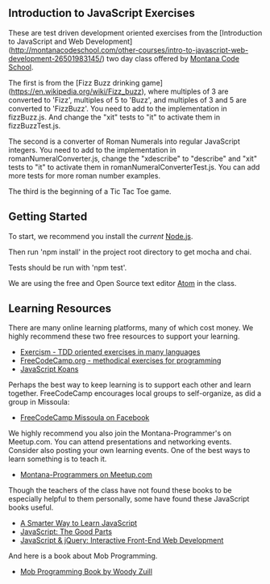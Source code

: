 ## Introduction to JavaScript Exercises

These are test driven development oriented exercises from the
[Introduction to JavaScript and Web Development]
(http://montanacodeschool.com/other-courses/intro-to-javascript-web-development-26501983145/) two day class offered by [Montana Code School](http://montanacodeschool.com).

The first is from the [Fizz Buzz drinking game]
(https://en.wikipedia.org/wiki/Fizz_buzz),
where multiples of 3 are converted to 'Fizz', multiples of 5 to 'Buzz', and
multiples of 3 and 5 are converted to 'FizzBuzz'. You need to add to the
implementation in fizzBuzz.js. And change the "xit" tests to "it" to activate
them in fizzBuzzTest.js.

The second is a converter of Roman Numerals into regular JavaScript
integers. You need to add to the implementation in romanNumeralConverter.js,
change the "xdescribe" to "describe" and "xit" tests to "it" to activate them
in romanNumeralConverterTest.js. You can add more tests for more roman
number examples.

The third is the beginning of a Tic Tac Toe game.

## Getting Started

To start, we recommend you install the *current*
[Node.js](https://nodejs.org/en/download/).

Then run 'npm install' in the project root directory to get mocha and chai.

Tests should be run with 'npm test'.

We are using the free and Open Source text editor [Atom](https://atom.io/)
in the class.

## Learning Resources

There are many online learning platforms, many of which cost money. We highly recommend these
two free resources to support your learning.
* [Exercism - TDD oriented exercises in many languages](http://exercism.io/)
* [FreeCodeCamp.org - methodical exercises for programming](http://freecodecamp.org)
* [JavaScript Koans](https://github.com/mrdavidlaing/javascript-koans)

Perhaps the best way to keep learning is to support each other and learn
together. FreeCodeCamp encourages local groups to self-organize, as did a
group in Missoula:
* [FreeCodeCamp Missoula on Facebook](https://www.facebook.com/groups/free.code.camp.missoula)

We highly recommend you also join the Montana-Programmer's on Meetup.com. You can attend
presentations and networking events. Consider also posting your own learning events. One of the
best ways to learn something is to teach it.
* [Montana-Programmers on Meetup.com](http://www.meetup.com/Montana-Programmers)

Though the teachers of the class have not found these books to be especially
helpful to them personally, some have found these JavaScript books useful.
* [A Smarter Way to Learn JavaScript](http://www.asmarterwaytolearn.com/)
* [JavaScript: The Good Parts](https://www.amazon.com/JavaScript-Good-Parts-Douglas-Crockford/dp/0596517742)
* [JavaScript & jQuery: Interactive Front-End Web Development](https://www.amazon.com/JavaScript-JQuery-Interactive-Front-End-Development/dp/1118531647)

And here is a book about Mob Programming.
* [Mob Programming Book by Woody Zuill](https://leanpub.com/mobprogramming)
